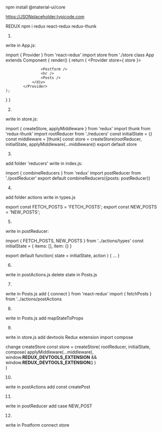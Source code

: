 npm install @material-ui/core

https://JSONplaceholder.typicode.com

REDUX
npm i redux react-redux redux-thunk

1.
write in App.js:

import { Provider } from 'react-redux'
import store from './store
class App extends Component {
  render() {
    return (
			<Provider store={ store }>
				<div>
					<NavBar />

					<Postform />
					<hr />
					<Posts />
				</div>
			</Provider>	
    );
  }
}

2.
write in store.js:

import { createStore, applyMiddleware } from 'redux'
import thunk from 'redux-thunk'
import rootReducer from './reducers' 
const initialState = {}
const middleware = [thunk]
const store = createStore(rootReducer, initialState, applyMiddleware(...middleware))
export default store

3.
add folder 'reducers'
write in index.js:

import { combineReducers } from 'redux'
import postReducer from './postReducer'
export default combineReducers({posts: postReducer})

4.
add folder actions
write in types.js

export const FETCH_POSTS = 'FETCH_POSTS';
export const NEW_POSTS = 'NEW_POSTS';

5.
write in postReducer:

import { FETCH_POSTS, NEW_POSTS } from '../actions/types'
const initialState = { items: [], item: {} }

export default function( state = initialState, action ) {
...
}

6.
write in postActions.js
delete state in Posts.js

7.
write in Posts.js
add { connect } from 'react-redux'
import { fetchPosts } from '../actions/postActions

8.
write in Posts.js
add mapStateToProps

9.
write in store.js
add devtools Redux extension
import compose

change createStore
const store = createStore( 
	rootReducer, 
	initialState,
	compose( 
		applyMiddleware(...middleware),
		window.__REDUX_DEVTOOLS_EXTENSION__ && window.__REDUX_DEVTOOLS_EXTENSION__()
	)	 
)

10.
write in postActions
add const createPost

11. 
write in postReducer
add case NEW_POST

12.
write in Postform
connect store